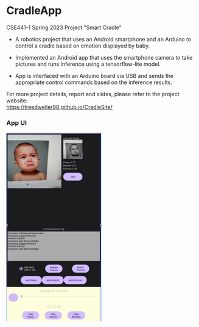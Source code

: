 # CradleApp
CSE441-1 Spring 2023 Project "Smart Cradle" 

- A robotics project that uses an Android smartphone and an Arduino to control a cradle based on emotion displayed by baby.

- Implemented an Android app that uses the smartphone camera to take pictures and runs inference using a tensorflow-lite model.

- App is interfaced with an Arduino board via USB and sends the appropriate control commands based on the inference results.

For more project details, report and slides, please refer to the project website:  
https://treedweller98.github.io/CradleSite/

### App UI
<img src="https://github.com/treeDweller98/CradleApp/blob/master/cradleSketch/cradle-ui.png?raw=true" width=250>
